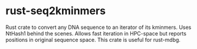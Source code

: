 # rust-seq2kminmers

Rust crate to convert any DNA sequence to an iterator of its kminmers.
Uses NtHash1 behind the scenes. Allows fast iteration in HPC-space but reports positions in original sequence space.
This crate is useful for rust-mdbg.
